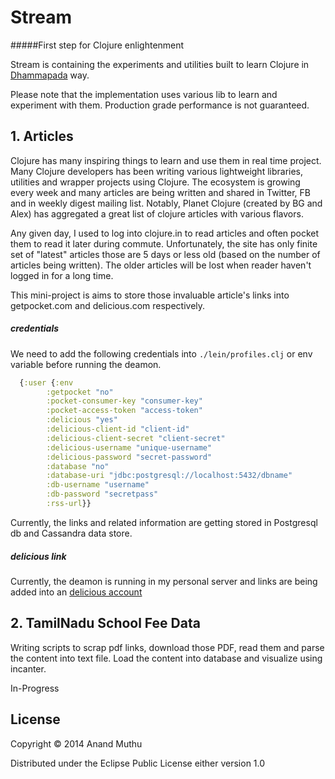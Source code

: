 # Stream
#####First step for Clojure enlightenment

Stream is containing the experiments and utilities built to learn Clojure in [Dhammapada](http://en.wikipedia.org/wiki/Dhammapada) way.

Please note that the implementation uses various lib to learn and experiment with them. Production grade performance is not guaranteed.

## 1. Articles

Clojure has many inspiring things to learn and use them in real time project. Many Clojure developers
has been writing various lightweight libraries, utilities and  wrapper projects using Clojure. The ecosystem
is growing every week and many articles are being written and shared in Twitter, FB and in weekly digest
mailing list. Notably, Planet Clojure (created by BG and Alex) has aggregated a great list of clojure articles with various flavors.

Any given day, I used to log into clojure.in to read articles and often pocket them to read it later
during commute. Unfortunately, the site has only finite set of "latest" articles those are 5 days or less old (based on the number of articles being written). The older articles will be lost when reader haven't logged in for a long time.

This mini-project is aims to store those invaluable article's links into getpocket.com and delicious.com respectively.

##### credentials

We need to add the following credentials into `./lein/profiles.clj` or env variable before running the deamon.

```clj
  {:user {:env
        :getpocket "no"
        :pocket-consumer-key "consumer-key"
        :pocket-access-token "access-token"
        :delicious "yes"
        :delicious-client-id "client-id"
        :delicious-client-secret "client-secret"
        :delicious-username "unique-username"
        :delicious-password "secret-password"
        :database "no"
        :database-uri "jdbc:postgresql://localhost:5432/dbname"
        :db-username "username"
        :db-password "secretpass"
        :rss-url}}
```

Currently, the links and related information are getting stored in Postgresql db and Cassandra data store.

##### delicious link

Currently, the deamon is running in my personal server and links are being added into an [delicious account](https://delicious.com/ananthmv/planet-clojure)

## 2. TamilNadu School Fee Data
Writing scripts to scrap pdf links, download those PDF, read them and parse the content into text file. Load the content into database and visualize using incanter.

In-Progress

## License

Copyright © 2014 Anand Muthu

Distributed under the Eclipse Public License either version 1.0
